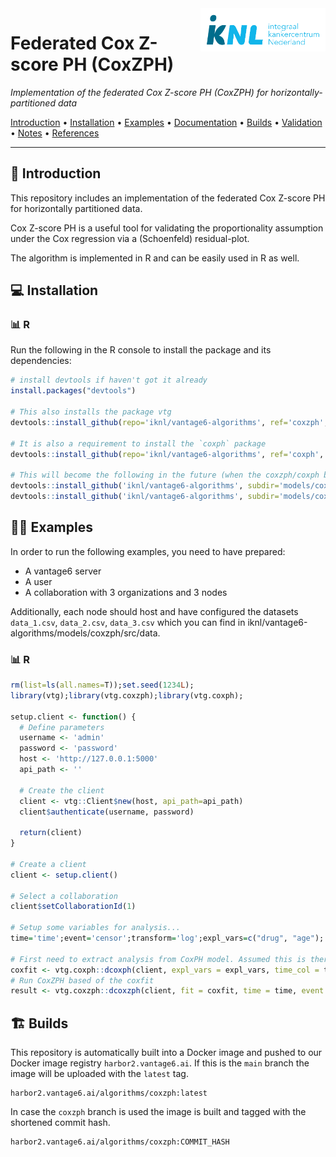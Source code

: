 <img src="https://github.com/IKNL/guidelines/blob/master/resources/logos/iknl_nl.png?raw=true" width=200 align="right">

# Federated Cox Z-score PH (CoxZPH)
_Implementation of the federated Cox Z-score PH (CoxZPH) for horizontally-partitioned data_

<p align="left">
  <a href="#handshake-introduction">Introduction</a> •
  <a href="#computer-installation">Installation</a> •
  <a href="#man_technologist-examples">Examples</a> •
  <a href="#books-documentation">Documentation</a> •
  <a href="#building_construction-builds">Builds</a> •
  <a href="#balance_scale-validation">Validation</a> •
  <a href="#spiral_notepad-notes">Notes</a> •
  <a href="#black_nib-references">References</a>
</p>

-----------------------------------------------------------------------------------------------------

## :handshake: Introduction
This repository includes an implementation of the federated Cox Z-score PH for horizontally partitioned data.

Cox Z-score PH is a useful tool for validating the proportionality assumption under the Cox regression via a (Schoenfeld) residual-plot. 

The algorithm is implemented in R and can be easily used in R as well.

## :computer: Installation
### :bar_chart: R
Run the following in the R console to install the package and its dependencies:

```R
# install devtools if haven't got it already
install.packages("devtools")

# This also installs the package vtg
devtools::install_github(repo='iknl/vantage6-algorithms', ref='coxzph', subdir='models/coxzph/src')

# It is also a requirement to install the `coxph` package
devtools::install_github(repo='iknl/vantage6-algorithms', ref='coxph', subdir='models/coxph/src')

# This will become the following in the future (when the coxzph/coxph branch is merged)
devtools::install_github('iknl/vantage6-algorithms', subdir='models/coxzph/src')
devtools::install_github('iknl/vantage6-algorithms', subdir='models/coxph/src')
```

## :man_technologist: Examples
In order to run the following examples, you need to have prepared:
* A vantage6 server
* A user
* A collaboration with 3 organizations and 3 nodes

Additionally, each node should host and have configured the datasets `data_1.csv`, `data_2.csv`, `data_3.csv` which you can find in iknl/vantage6-algorithms/models/coxzph/src/data.

### :bar_chart: R
```R
rm(list=ls(all.names=T));set.seed(1234L);
library(vtg);library(vtg.coxzph);library(vtg.coxph);

setup.client <- function() {
  # Define parameters
  username <- 'admin'
  password <- 'password'
  host <- 'http://127.0.0.1:5000'
  api_path <- ''

  # Create the client
  client <- vtg::Client$new(host, api_path=api_path)
  client$authenticate(username, password)

  return(client)
}

# Create a client
client <- setup.client()

# Select a collaboration
client$setCollaborationId(1)

# Setup some variables for analysis... 
time='time';event='censor';transform='log';expl_vars=c("drug", "age"); time_col=c("censor");

# First need to extract analysis from CoxPH model. Assumed this is there. 
coxfit <- vtg.coxph::dcoxph(client, expl_vars = expl_vars, time_col = time_col, censor_col = censor_col)
# Run CoxZPH based of the coxfit
result <- vtg.coxzph::dcoxzph(client, fit = coxfit, time = time, event = event, transform = transform)
```

## :building_construction: Builds
This repository is automatically built into a Docker image and pushed to our Docker image registry `harbor2.vantage6.ai`.
If this is the `main` branch the image will be uploaded with the `latest` tag.

```
harbor2.vantage6.ai/algorithms/coxzph:latest
```

In case the `coxzph` branch is used the image is built and tagged with the shortened commit hash.

```
harbor2.vantage6.ai/algorithms/coxzph:COMMIT_HASH
```